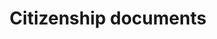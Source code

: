 ---
title: Citizenship documents
longTitle: 'Citizenship documents'
tags:
- gccommon
french:
- "[[Preuve de citoyennete]]"
narrowerTerm:
- "[[Birth certificates]]"
relatedTerm:
- "[[Citizenship]]"
---
